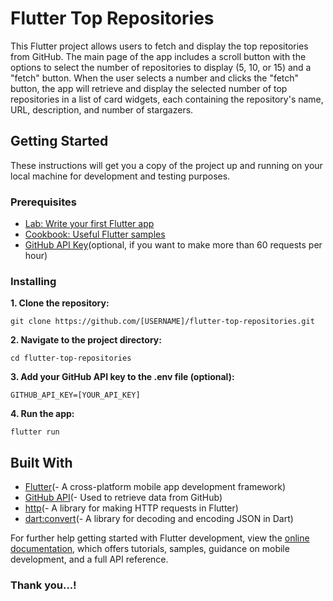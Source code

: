 # Flutter Top Repositories

This Flutter project allows users to fetch and display the top repositories from GitHub. The main page of the app includes a scroll button with the options to select the number of repositories to display (5, 10, or 15) and a "fetch" button. When the user selects a number and clicks the "fetch" button, the app will retrieve and display the selected number of top repositories in a list of card widgets, each containing the repository's name, URL, description, and number of stargazers.

## Getting Started

These instructions will get you a copy of the project up and running on your local machine for development and testing purposes.

### Prerequisites

- [Lab: Write your first Flutter app](https://docs.flutter.dev/get-started/codelab)
- [Cookbook: Useful Flutter samples](https://docs.flutter.dev/cookbook)
- [GitHub API Key](https://docs.github.com/en/rest/guides/getting-started-with-the-rest-api#registering-your-app)(optional, if you want to make more than 60 requests per hour) 

### Installing 

**1. Clone the repository:**

```
git clone https://github.com/[USERNAME]/flutter-top-repositories.git 
```

**2. Navigate to the project directory:**

```
cd flutter-top-repositories 
```

**3. Add your GitHub API key to the .env file (optional):**

```
GITHUB_API_KEY=[YOUR_API_KEY]
```

**4. Run the app:**

```
flutter run
```

## Built With
- [Flutter](https://flutter.dev/)(- A cross-platform mobile app development framework)
- [GitHub API](https://docs.github.com/en/rest/guides/getting-started-with-the-rest-api)(- Used to retrieve data from GitHub)
- [http](https://pub.dev/packages/http)(- A library for making HTTP requests in Flutter)
- [dart:convert](https://api.dart.dev/stable/2.10.2/dart-convert/dart-convert-library.html)(- A library for decoding and encoding JSON in Dart)


For further help getting started with Flutter development, view the
[online documentation](https://docs.flutter.dev/), which offers tutorials,
samples, guidance on mobile development, and a full API reference.

### Thank you...!

